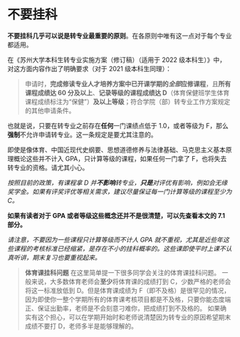 # 不要挂科

**不要挂科几乎可以说是转专业最重要的原则**。在各原则中唯有这一点对于每个专业都适用。

在《苏州大学本科生转专业实施方案（修订稿）（适用于 2022 级本科生）》中，对这方面内容作出了明确要求（对于 2021 级本科生同理）：

> 申请时，**完成修读专业人才培养方案中已开课学期的*全部*应修课程**，且**所有课程成绩达 60 分及以上**、**记录等级的课程成绩达 D**（体育保健班学生体育课程成绩标注为“保健”）**及以上等级**；符合学院（部）转专业工作方案规定的其他申请条件。

也就是说，只要在转专业之前存在**任何**一门课绩点低于 1.0，或者等级为 F，那么**强制**不允许申请转专业。这一条规定是要尤其注意的。

即使是像体育、中国近现代史纲要、思想道德修养与法律基础、马克思主义基本原理概论这些并不计入 GPA，只计算等级的课程，如果任何一门拿了 F，也将失去转专业的资格。请尤其小心。

_按照目前的政策，有课程拿 D 并**不影响**转专业，**只是**对评优有影响，例如会无缘奖学金。如果有评奖评优等相关需求，建议尽量保证每一门计算等级的课程至少为 C。_

**如果有读者对于 GPA 或者等级这些概念还并不是很清楚，可以先查看本文的 7.1 部分。**

_请注意，不要因为一些课程只计算等级而不计人 GPA 就不重视，尤其是近些年这些课程的考核标准已经缩紧，是存在不小的挂科概率的。这些课即使平时上课不认真听讲，期末复习也要重视起来。_

> **体育课挂科问题**
> 在这里简单提一下很多同学会关注的体育课挂科问题。
> 一般来说，大多数体育老师会**至少**将体育课的成绩打到 C，少数严格的老师会将这一标准放低到 D。但是体育课成绩为 F（即不及格）是很罕见的情况，因为即使你一整个学期所有的体育课考核项目都是不及格，只要你能态度端正、保证出勤率，老师是不会刻意刁难你，把成绩打到不及格的。
> 如果确实有这个担心，可以在学期开始时和老师说清楚因为转专业的原因希望期末成绩不要打 D，老师多半是能够理解的。
